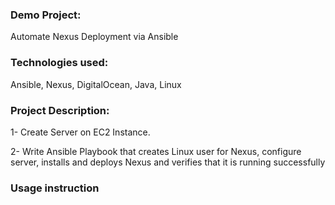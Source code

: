 ### Demo Project:

Automate Nexus Deployment via Ansible

### Technologies used:

Ansible, Nexus, DigitalOcean, Java, Linux

### Project Description:

1- Create Server on EC2 Instance.

2- Write Ansible Playbook that creates Linux user for Nexus, configure server, installs and deploys Nexus and verifies that it is running successfully

### Usage instruction
